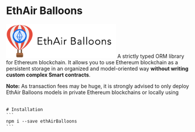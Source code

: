 # EthAir Balloons
<img src="logo_official.png" width="300">
A strictly typed ORM library for Ethereum blockchain.
It allows you to use Ethereum blockchain as a persistent storage in an organized and model-oriented way <strong>without writing custom complex Smart contracts</strong>.

<strong>Note:</strong> As transaction fees may be huge, it is strongly advised to only deploy EthAir Balloons models in private Ethereum blockchains or locally using
~~~~ ganache-cli ~~~~

# Installation
```
npm i --save ethAirBalloons
```